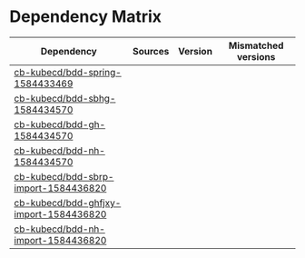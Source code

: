 # Dependency Matrix

Dependency | Sources | Version | Mismatched versions
---------- | ------- | ------- | -------------------
[cb-kubecd/bdd-spring-1584433469](https://github.com/cb-kubecd/bdd-spring-1584433469.git) |  | []() | 
[cb-kubecd/bdd-sbhg-1584434570](https://github.com/cb-kubecd/bdd-sbhg-1584434570.git) |  | []() | 
[cb-kubecd/bdd-gh-1584434570](https://github.com/cb-kubecd/bdd-gh-1584434570.git) |  | []() | 
[cb-kubecd/bdd-nh-1584434570](https://github.com/cb-kubecd/bdd-nh-1584434570.git) |  | []() | 
[cb-kubecd/bdd-sbrp-import-1584436820](https://github.com/cb-kubecd/bdd-sbrp-import-1584436820.git) |  | []() | 
[cb-kubecd/bdd-ghfjxy-import-1584436820](https://github.com/cb-kubecd/bdd-ghfjxy-import-1584436820.git) |  | []() | 
[cb-kubecd/bdd-nh-import-1584436820](https://github.com/cb-kubecd/bdd-nh-import-1584436820.git) |  | []() | 
